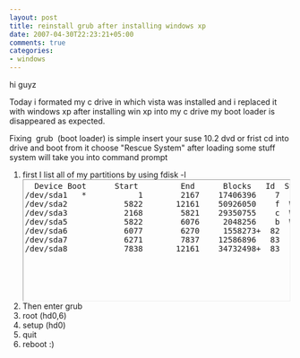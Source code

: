 ```yaml
---
layout: post
title: reinstall grub after installing windows xp
date: 2007-04-30T22:23:21+05:00
comments: true
categories:
- windows
---
```

hi guyz

Today i formated my c drive in which vista was installed and i replaced it with windows xp after installing win xp into my c drive my boot loader is disappeared as expected.

Fixing  grub  (boot loader) is simple insert your suse 10.2 dvd or frist cd into drive and boot from it choose "Rescue System" after loading some stuff system will take you into command prompt
<ol>
	<li>first I list all of my partitions by using fdisk -l
<pre style="border:1px inset;overflow:auto;width:98%;height:210px;margin:0;padding:3px;">  Device Boot      Start         End      Blocks   Id  System
/dev/sda1   *           1        2167    17406396    7  Fat32
/dev/sda2            5822       12161    50926050    f  W95 Ext'd (LBA)
/dev/sda3            2168        5821    29350755    c  W95 FAT32 (LBA)
/dev/sda5            5822        6076     2048256    b  W95 FAT32
/dev/sda6            6077        6270     1558273+  82  Linux swap
/dev/sda7            6271        7837    12586896   83  Linux
/dev/sda8            7838       12161    34732498+  83  Linux</pre>
</li>
	<li>Then enter grub</li>
	<li>root (hd0,6)</li>
	<li>setup (hd0)</li>
	<li>quit</li>
	<li>reboot :)</li>
</ol>
